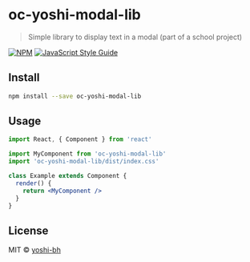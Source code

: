 # oc-yoshi-modal-lib

> Simple library to display text in a modal (part of a school project)

[![NPM](https://img.shields.io/npm/v/oc-yoshi-modal-lib.svg)](https://www.npmjs.com/package/oc-yoshi-modal-lib) [![JavaScript Style Guide](https://img.shields.io/badge/code_style-standard-brightgreen.svg)](https://standardjs.com)

## Install

```bash
npm install --save oc-yoshi-modal-lib
```

## Usage

```jsx
import React, { Component } from 'react'

import MyComponent from 'oc-yoshi-modal-lib'
import 'oc-yoshi-modal-lib/dist/index.css'

class Example extends Component {
  render() {
    return <MyComponent />
  }
}
```

## License

MIT © [yoshi-bh](https://github.com/yoshi-bh)
